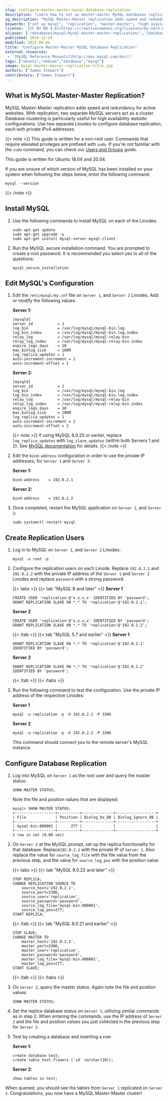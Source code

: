 ```yaml
---
slug: configure-master-master-mysql-database-replication
description: "Learn how to set up master-master MySQL databases replication in this simple step-by-step tutorial."
og_description: "MySQL Master-Master replication adds speed and redundancy. With replication, two separate MySQL servers act as a cluster, particularly useful for high availability website configurations. Use this guide to configure database replication on your Linode."
keywords: ["set up mysql", "replication", "master-master", "high availability"]
license: '[CC BY-ND 4.0](https://creativecommons.org/licenses/by-nd/4.0)'
aliases: ['/databases/mysql/mysql-master-master-replication/','/databases/mysql/mysql-master-master/','/databases/mysql/configure-master-master-mysql-database-replication/']
published: 2014-12-24
modified: 2023-04-04
title: "Configure Master-Master MySQL Database Replication"
external_resources:
 - '[MySQL Reference Manuals](http://dev.mysql.com/doc/)'
tags: ["ubuntu","debian","database","mysql"]
image: mysql-master-master-replication-title.jpg
authors: ["James Stewart"]
contributors: ["James Stewart"]
---
```


## What is MySQL Master-Master Replication?

MySQL Master-Master replication adds speed and redundancy for active websites. With replication, two separate MySQL servers act as a cluster. Database clustering is particularly useful for high availability website configurations. Use two separate Linodes to configure database replication, each with private IPv4 addresses.

{{< note >}}
This guide is written for a non-root user. Commands that require elevated privileges are prefixed with `sudo`. If you're not familiar with the `sudo` command, you can check our [Users and Groups](/docs/guides/linux-users-and-groups/) guide.

This guide is written for Ubuntu 18.04 and 20.04.

If you are unsure of which version of MySQL has been installed on your system when following the steps below, enter the following command:

```command
mysql --version
```
{{< /note >}}

## Install MySQL

1.  Use the following commands to install MySQL on each of the Linodes:

    ```command
    sudo apt-get update
    sudo apt-get upgrade -y
    sudo apt-get install mysql-server mysql-client
    ```

2.  Run the MySQL secure installation command. You are prompted to create a root password. It is recommended you select yes to all of the questions:

    ```command
    mysql_secure_installation
    ```

## Edit MySQL's Configuration

1.  Edit the `/etc/mysql/my.cnf` file on `Server 1`, and `Server 2` Linodes. Add or modify the following values:

    **Server 1:**

    ```file {title="/etc/mysql/my.cnf"}
    [mysqld]
    server_id           = 1
    log_bin             = /var/log/mysql/mysql-bin.log
    log_bin_index       = /var/log/mysql/mysql-bin.log.index
    relay_log           = /var/log/mysql/mysql-relay-bin
    relay_log_index     = /var/log/mysql/mysql-relay-bin.index
    expire_logs_days    = 10
    max_binlog_size     = 100M
    log_replica_updates = 1
    auto-increment-increment = 2
    auto-increment-offset = 1
    ```

    **Server 2:**

    ```file {title="/etc/mysql/my.cnf"}
    [mysqld]
    server_id           = 2
    log_bin             = /var/log/mysql/mysql-bin.log
    log_bin_index       = /var/log/mysql/mysql-bin.log.index
    relay_log           = /var/log/mysql/mysql-relay-bin
    relay_log_index     = /var/log/mysql/mysql-relay-bin.index
    expire_logs_days    = 10
    max_binlog_size     = 100M
    log_replica_updates = 1
    auto-increment-increment = 2
    auto-increment-offset = 2
    ```

    {{< note >}}
    If using MySQL 8.0.25 or earlier, replace `log_replica_updates` with `log_slave_updates` (within both Servers 1 and 2). See [MySQL documentation](https://dev.mysql.com/doc/refman/8.0/en/replication-options-binary-log.html#sysvar_log_slave_updates) for details.
    {{< /note >}}

2. Edit the `bind-address` configuration in order to use the private IP addresses, for `Server 1` and `Server 2`:

    **Server 1:**

     ```file {title="/etc/mysql/my.cnf"}
    bind-address    = 192.0.2.1
    ```

     **Server 2:**

     ```file {title="/etc/mysql/my.cnf"}
    bind-address    = 192.0.2.2
    ```

3.  Once completed, restart the MySQL application on `Server 1`, and `Server 2`:

    ```command
    sudo systemctl restart mysql
    ```

## Create Replication Users

1.  Log in to MySQL on `Server 1`, and `Server 2` Linodes:

    ```command
    mysql -u root -p
    ```

2.  Configure the replication users on each Linode. Replace `192.0.2.1` and `192.0.2.2` with the private IP address of the `Server 1` and `Server 2` Linodes and replace `password` with a strong password.

    {{< tabs >}}
    {{< tab "MySQL 8 and later" >}}
    **Server 1**

    ```command
    CREATE USER 'replication'@'x.x.x.x' IDENTIFIED BY 'password';
    GRANT REPLICATION SLAVE ON *.* TO 'replication'@'192.0.2.1';
    ```

    **Server 2**

    ```command
    CREATE USER 'replication'@'x.x.x.x' IDENTIFIED BY 'password';
    GRANT REPLICATION SLAVE ON *.* TO 'replication'@'192.0.2.2';
    ```
    {{< /tab >}}
    {{< tab "MySQL 5.7 and earlier" >}}
    **Server 1**

    ```command
    GRANT REPLICATION SLAVE ON *.* TO 'replication'@'192.0.2.1' IDENTIFIED BY 'password';
    ```

    **Server 2**

    ```command
    GRANT REPLICATION SLAVE ON *.* TO 'replication'@'192.0.2.2' IDENTIFIED BY 'password';
    ```
    {{< /tab >}}
    {{< /tabs >}}

3.  Run the following command to test the configuration. Use the private IP address of the respective Linodes:

    **Server 1**

    ```command
    mysql -u replication -p -h 192.0.2.1 -P 3306
    ```

    **Server 2**

    ```command
    mysql -u replication -p -h 192.0.2.2 -P 3306
    ```

    This command should connect you to the remote server's MySQL instance.

## Configure Database Replication

1.  Log into MySQL on `Server 1` as the root user and query the master status:

    ```command
    SHOW MASTER STATUS;
    ```

    Note the file and position values that are displayed:

    ```output
    mysql> SHOW MASTER STATUS;
    +------------------+----------+--------------+------------------+
    | File             | Position | Binlog_Do_DB | Binlog_Ignore_DB |
    +------------------+----------+--------------+------------------+
    | mysql-bin.000001 |      277 |              |                  |
    +------------------+----------+--------------+------------------+
    1 row in set (0.00 sec)
    ```

2.  On `Server 2` at the MySQL prompt, set up the replica functionality for that database. Replace`192.0.2.1` with the private IP of `Server 1`. Also replace the value for `source_log_file` with the file value from the previous step, and the value for `source_log_pos` with the position value.

    {{< tabs >}}
    {{< tab "MySQL 8.0.22 and later" >}}
    ```command
    STOP REPLICA;
    CHANGE REPLICATION SOURCE TO
        source_host='192.0.2.1',
        source_port=3306,
        source_user='replication',
        source_password='password',
        source_log_file='mysql-bin.000001',
        source_log_pos=277;
    START REPLICA;
    ```
    {{< /tab >}}
    {{< tab "MySQL 8.0.21 and earlier" >}}
    ```command
    STOP SLAVE;
    CHANGE MASTER TO
        master_host='192.0.2.1',
        master_port=3306,
        master_user='replication',
        master_password='password',
        master_log_file='mysql-bin.000001',
        master_log_pos=277;
    START SLAVE;
    ```
    {{< /tab >}}
    {{< /tabs >}}

3.  On `Server 2`, query the master status. Again note the file and position values.

    ```command
    SHOW MASTER STATUS;
    ```

4.  Set the replica database status on `Server 1`, utilizing similar commands as in step 2. When entering the commands, use the IP address of `Server 2` and the file and position values you just collected in the previous step for `Server 2`.

5.  Test by creating a database and inserting a row:

    **Server 1:**

    ```command
    create database test;
    create table test.flowers (`id` varchar(10));
    ```

    **Server 2:**

    ```command
    show tables in test;
    ```

When queried, you should see the tables from `Server 1` replicated on `Server 2`.  Congratulations, you now have a MySQL Master-Master cluster!